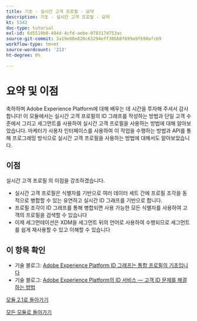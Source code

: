 ```yaml
---
title: 기초 - 실시간 고객 프로필 - 요약
description: 기초 - 실시간 고객 프로필 - 요약
kt: 5342
doc-type: tutorial
exl-id: 6d5519b0-494d-4cfd-aebe-078317d753ac
source-git-commit: 3a19e88e820c63294eff38bb8f699a9f690afcb9
workflow-type: tm+mt
source-wordcount: '213'
ht-degree: 0%

---
```


# 요약 및 이점

축하하며 Adobe Experience Platform에 대해 배우는 데 시간을 투자해 주셔서 감사합니다!
이 모듈에서는 실시간 고객 프로필의 ID 그래프를 작성하는 방법과 단일 고객 수준에서 그리고 세그먼트를 사용하여 실시간 고객 프로필을 사용하는 방법에 대해 알아보았습니다. 마케터가 사용자 인터페이스를 사용하여 이 작업을 수행하는 방법과 API를 통해 프로그래밍 방식으로 실시간 고객 프로필을 사용하는 방법에 대해서도 알아보았습니다.

## 이점

실시간 고객 프로필 의 이점을 강조하겠습니다.

- 실시간 고객 프로필은 식별자를 기반으로 여러 데이터 세트 간에 프로필 조각을 동적으로 병합할 수 있는 유연하고 실시간 ID 그래프를 기반으로 합니다.
- 프로필 조각이 ID 그래프를 통해 병합되면 사용 가능한 모든 식별자를 사용하여 고객의 프로필을 검색할 수 있습니다
- 이제 세그먼테이션은 XDM을 세그먼트 뒤의 언어로 사용하여 수행되므로 세그먼트를 쉽게 재사용할 수 있고 이해할 수 있습니다

## 이 항목 확인

- 기술 블로그: [Adobe Experience Platform ID 그래프는 통합 프로필의 기초입니다](https://medium.com/adobetech/adobe-experience-platform-identity-graph-is-the-foundation-for-the-unified-profile-e8435d26dce7)
- 기술 블로그: [Adobe Experience Platform의 ID 서비스 — 고객 ID 문제를 해결하는 방법](https://medium.com/adobetech/adobe-experience-platforms-identity-service-how-to-solve-the-customer-identity-conundrum-f95e22d16ea9)

[모듈 2.1로 돌아가기](./real-time-customer-profile.md)

[모든 모듈로 돌아가기](../../../overview.md)
